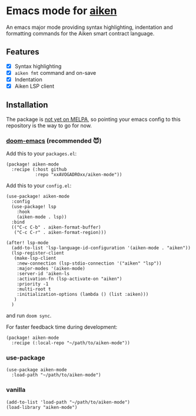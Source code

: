 # Emacs mode for [aiken](https://github.com/aiken-lang/aiken)

An emacs major mode providing syntax highlighting, indentation and formatting
commands for the Aiken smart contract language.

## Features

- [x] Syntax highlighting
- [x] `aiken fmt` command and on-save
- [x] Indentation
- [x] Aiken LSP client

## Installation

The package is [not yet on MELPA](https://github.com/melpa/melpa/pull/8736), so pointing your emacs config to this
repository is the way to go for now.

### [doom-emacs](https://github.com/doomemacs/doomemacs/) (recommended :smiling_imp:)

Add this to your `packages.el`:

```elisp
(package! aiken-mode
  :recipe (:host github
           :repo "xxAVOGADROxx/aiken-mode"))
```

Add this to your `config.el`:

``` elisp
(use-package! aiken-mode
  :config
  (use-package! lsp
    :hook
    (aiken-mode . lsp))
  :bind
  (("C-c C-b" . aiken-format-buffer)
   ("C-c C-r" . aiken-format-region)))

(after! lsp-mode
  (add-to-list 'lsp-language-id-configuration '(aiken-mode . "aiken"))
  (lsp-register-client
   (make-lsp-client
    :new-connection (lsp-stdio-connection '("aiken" "lsp"))
    :major-modes '(aiken-mode)
    :server-id 'aiken-ls
    :activation-fn (lsp-activate-on "aiken")
    :priority -1
    :multi-root t
    :initialization-options (lambda () (list :aiken)))
   )
  )
```

and run `doom sync`.

For faster feedback time during development:

```elisp
(package! aiken-mode
  :recipe (:local-repo "~/path/to/aiken-mode"))
```

### use-package

```elisp
(use-package aiken-mode
  :load-path "~/path/to/aiken-mode")
```

### vanilla

```elisp
(add-to-list 'load-path "~/path/to/aiken-mode")
(load-library "aiken-mode")
```
